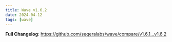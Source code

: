 ```yaml
---
title: Wave v1.6.2
date: 2024-04-12
tags: [wave]
---
```


**Full Changelog**: https://github.com/seqeralabs/wave/compare/v1.6.1...v1.6.2
